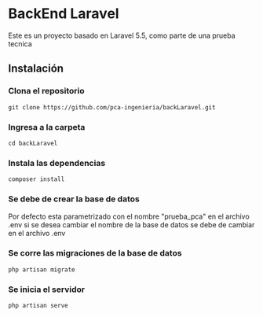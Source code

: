# BackEnd Laravel

Este es un proyecto basado en Laravel 5.5, como parte de una prueba tecnica

## Instalación

### Clona el repositorio

	git clone https://github.com/pca-ingenieria/backLaravel.git
	
### Ingresa a la carpeta

	cd backLaravel
	
### Instala las dependencias

	composer install

### Se debe de crear la base de datos

Por defecto esta parametrizado con el nombre "prueba_pca" en el archivo .env si se desea cambiar el nombre de la base de datos se debe de cambiar en el archivo .env
	
### Se corre las migraciones de la base de datos

	php artisan migrate
	
### Se inicia el servidor

	php artisan serve